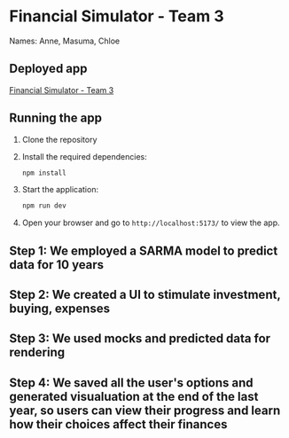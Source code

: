 # Financial Simulator - Team 3

Names: Anne, Masuma, Chloe

## Deployed app

[Financial Simulator - Team 3](http://example.com)

## Running the app

1. Clone the repository

2. Install the required dependencies:
   ```sh
   npm install
   ```
3. Start the application:
   ```sh
   npm run dev
   ```
4. Open your browser and go to `http://localhost:5173/` to view the app.

## Step 1: We employed a SARMA model to predict data for 10 years 
## Step 2: We created a UI to stimulate investment, buying, expenses 
## Step 3: We used mocks and predicted data for rendering
## Step 4: We saved all the user's options and generated visualuation at the end of the last year, so users can view their progress and learn how their choices affect their finances 
